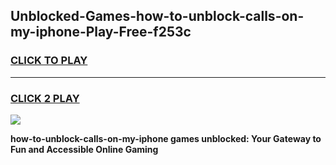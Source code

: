 
## Unblocked-Games-how-to-unblock-calls-on-my-iphone-Play-Free-f253c
<h3>
<a href="https://premium76.site?title=how-to-unblock-calls-on-my-iphone&ref=20M">CLICK TO PLAY</a></h3>
<hr>

<h3>
<a href="https://premium76.site?title=how-to-unblock-calls-on-my-iphone&ref=20M">CLICK 2 PLAY</a>
  
</h3>

<a href="https://premium76.site?title=how-to-unblock-calls-on-my-iphone&ref=19M"><img src="https://clearcache.store/games.png"></a>


**how-to-unblock-calls-on-my-iphone games unblocked: Your Gateway to Fun and Accessible Online Gaming**
